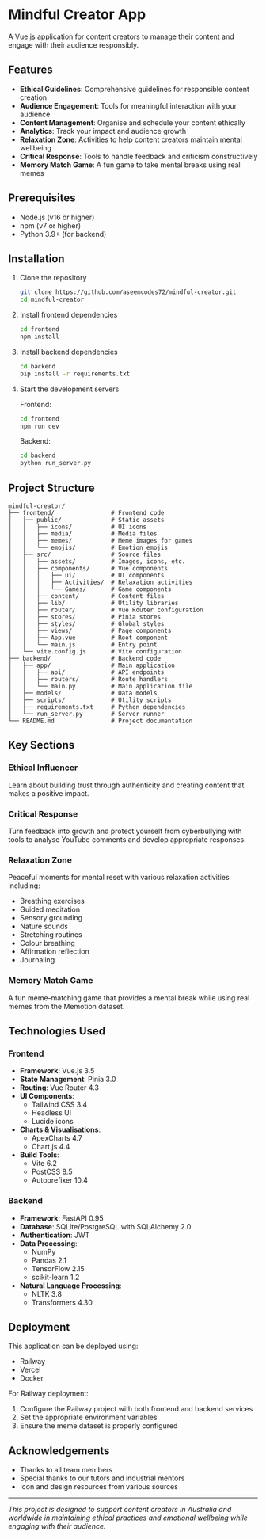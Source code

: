 # Mindful Creator App

A Vue.js application for content creators to manage their content and engage with their audience responsibly.

## Features

- **Ethical Guidelines**: Comprehensive guidelines for responsible content creation
- **Audience Engagement**: Tools for meaningful interaction with your audience
- **Content Management**: Organise and schedule your content ethically
- **Analytics**: Track your impact and audience growth
- **Relaxation Zone**: Activities to help content creators maintain mental wellbeing
- **Critical Response**: Tools to handle feedback and criticism constructively
- **Memory Match Game**: A fun game to take mental breaks using real memes

## Prerequisites

- Node.js (v16 or higher)
- npm (v7 or higher)
- Python 3.9+ (for backend)

## Installation

1. Clone the repository
   ```bash
   git clone https://github.com/aseemcodes72/mindful-creator.git
   cd mindful-creator
   ```

2. Install frontend dependencies
   ```bash
   cd frontend
   npm install
   ```

3. Install backend dependencies
   ```bash
   cd backend
   pip install -r requirements.txt
   ```

4. Start the development servers

   Frontend:
   ```bash
   cd frontend
   npm run dev
   ```

   Backend:
   ```bash
   cd backend
   python run_server.py
   ```

## Project Structure

```
mindful-creator/
├── frontend/                # Frontend code
│   ├── public/              # Static assets
│   │   ├── icons/           # UI icons
│   │   ├── media/           # Media files
│   │   ├── memes/           # Meme images for games
│   │   └── emojis/          # Emotion emojis
│   ├── src/                 # Source files
│   │   ├── assets/          # Images, icons, etc.
│   │   ├── components/      # Vue components
│   │   │   ├── ui/          # UI components
│   │   │   ├── Activities/  # Relaxation activities
│   │   │   └── Games/       # Game components
│   │   ├── content/         # Content files
│   │   ├── lib/             # Utility libraries
│   │   ├── router/          # Vue Router configuration
│   │   ├── stores/          # Pinia stores
│   │   ├── styles/          # Global styles
│   │   ├── views/           # Page components
│   │   ├── App.vue          # Root component
│   │   └── main.js          # Entry point
│   └── vite.config.js       # Vite configuration
├── backend/                 # Backend code
│   ├── app/                 # Main application
│   │   ├── api/             # API endpoints
│   │   ├── routers/         # Route handlers
│   │   └── main.py          # Main application file
│   ├── models/              # Data models
│   ├── scripts/             # Utility scripts
│   ├── requirements.txt     # Python dependencies
│   └── run_server.py        # Server runner
└── README.md                # Project documentation
```

## Key Sections

### Ethical Influencer
Learn about building trust through authenticity and creating content that makes a positive impact.

### Critical Response
Turn feedback into growth and protect yourself from cyberbullying with tools to analyse YouTube comments and develop appropriate responses.

### Relaxation Zone
Peaceful moments for mental reset with various relaxation activities including:
- Breathing exercises
- Guided meditation
- Sensory grounding
- Nature sounds
- Stretching routines
- Colour breathing
- Affirmation reflection
- Journaling

### Memory Match Game
A fun meme-matching game that provides a mental break while using real memes from the Memotion dataset.

## Technologies Used

### Frontend
- **Framework**: Vue.js 3.5
- **State Management**: Pinia 3.0
- **Routing**: Vue Router 4.3
- **UI Components**: 
  - Tailwind CSS 3.4
  - Headless UI
  - Lucide icons
- **Charts & Visualisations**:
  - ApexCharts 4.7
  - Chart.js 4.4
- **Build Tools**: 
  - Vite 6.2
  - PostCSS 8.5
  - Autoprefixer 10.4

### Backend
- **Framework**: FastAPI 0.95
- **Database**: SQLite/PostgreSQL with SQLAlchemy 2.0
- **Authentication**: JWT
- **Data Processing**: 
  - NumPy
  - Pandas 2.1
  - TensorFlow 2.15
  - scikit-learn 1.2
- **Natural Language Processing**:
  - NLTK 3.8
  - Transformers 4.30

## Deployment

This application can be deployed using:
- Railway
- Vercel
- Docker

For Railway deployment:
1. Configure the Railway project with both frontend and backend services
2. Set the appropriate environment variables
3. Ensure the meme dataset is properly configured

## Acknowledgements

- Thanks to all team members
- Special thanks to our tutors and industrial mentors
- Icon and design resources from various sources

---

*This project is designed to support content creators in Australia and worldwide in maintaining ethical practices and emotional wellbeing while engaging with their audience.* 